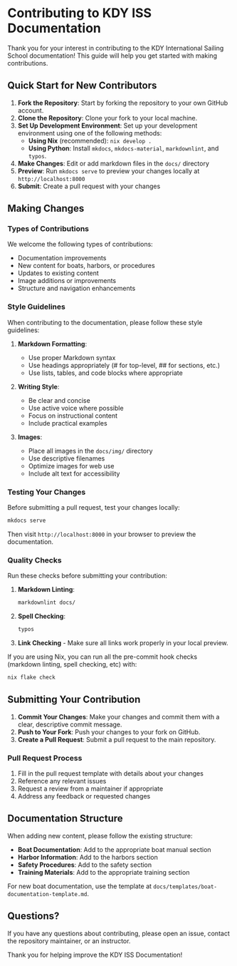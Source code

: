 # Contributing to KDY ISS Documentation

Thank you for your interest in contributing to the KDY International Sailing
School documentation! This guide will help you get started with making
contributions.

## Quick Start for New Contributors

1. **Fork the Repository**: Start by forking the repository to your own GitHub
   account.
2. **Clone the Repository**: Clone your fork to your local machine.
3. **Set Up Development Environment**: Set up your development environment
   using one of the following methods:
   - **Using Nix** (recommended): `nix develop .`
   - **Using Python**: Install `mkdocs`, `mkdocs-material`, `markdownlint`, and `typos`.
4. **Make Changes**: Edit or add markdown files in the `docs/` directory
5. **Preview**: Run `mkdocs serve` to preview your changes locally at `http://localhost:8000`
6. **Submit**: Create a pull request with your changes

## Making Changes

### Types of Contributions

We welcome the following types of contributions:

- Documentation improvements
- New content for boats, harbors, or procedures
- Updates to existing content
- Image additions or improvements
- Structure and navigation enhancements

### Style Guidelines

When contributing to the documentation, please follow these style guidelines:

1. **Markdown Formatting**:
   - Use proper Markdown syntax
   - Use headings appropriately (# for top-level, ## for sections, etc.)
   - Use lists, tables, and code blocks where appropriate

2. **Writing Style**:
   - Be clear and concise
   - Use active voice where possible
   - Focus on instructional content
   - Include practical examples

3. **Images**:
   - Place all images in the `docs/img/` directory
   - Use descriptive filenames
   - Optimize images for web use
   - Include alt text for accessibility

### Testing Your Changes

Before submitting a pull request, test your changes locally:

```bash
mkdocs serve
```

Then visit `http://localhost:8000` in your browser to preview the documentation.

### Quality Checks

Run these checks before submitting your contribution:

1. **Markdown Linting**:

   ```bash
   markdownlint docs/
   ```

2. **Spell Checking**:

   ```bash
   typos
   ```

3. **Link Checking** - Make sure all links work properly in your local preview.

If you are using Nix, you can run all the pre-commit hook checks (markdown
linting, spell checking, etc) with:

```bash
nix flake check
```

## Submitting Your Contribution

1. **Commit Your Changes**: Make your changes and commit them with a clear,
   descriptive commit message.
2. **Push to Your Fork**: Push your changes to your fork on GitHub.
3. **Create a Pull Request**: Submit a pull request to the main repository.

### Pull Request Process

1. Fill in the pull request template with details about your changes
2. Reference any relevant issues
3. Request a review from a maintainer if appropriate
4. Address any feedback or requested changes

## Documentation Structure

When adding new content, please follow the existing structure:

- **Boat Documentation**: Add to the appropriate boat manual section
- **Harbor Information**: Add to the harbors section
- **Safety Procedures**: Add to the safety section
- **Training Materials**: Add to the appropriate training section

For new boat documentation, use the template at `docs/templates/boat-documentation-template.md`.

## Questions?

If you have any questions about contributing, please open an issue, contact the
repository maintainer, or an instructor.

Thank you for helping improve the KDY ISS Documentation!

